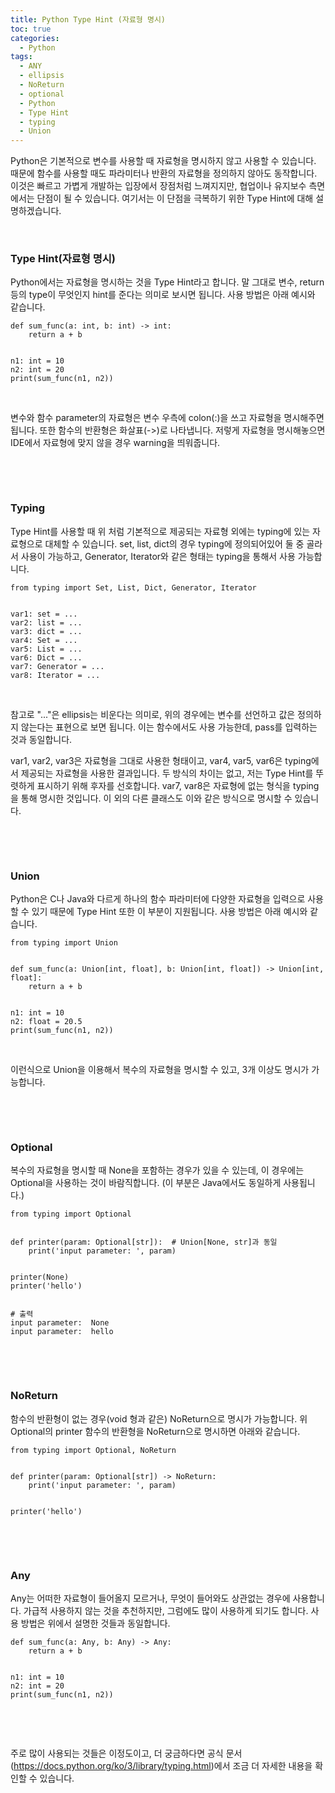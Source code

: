 ```yaml
---
title: Python Type Hint (자료형 명시)
toc: true
categories:
  - Python
tags:
  - ANY
  - ellipsis
  - NoReturn
  - optional
  - Python
  - Type Hint
  - typing
  - Union
---
```


Python은 기본적으로 변수를 사용할 때 자료형을 명시하지 않고 사용할 수 있습니다. 때문에 함수를 사용할 때도 파라미터나 반환의 자료형을 정의하지 않아도 동작합니다. 이것은 빠르고 가볍게 개발하는 입장에서 장점처럼 느껴지지만, 협업이나 유지보수 측면에서는 단점이 될 수 있습니다. 여기서는 이 단점을 극복하기 위한 Type Hint에 대해 설명하겠습니다.


 


### **Type Hint(자료형 명시)**


Python에서는 자료형을 명시하는 것을 Type Hint라고 합니다. 말 그대로 변수, return 등의 type이 무엇인지 hint를 준다는 의미로 보시면 됩니다. 사용 방법은 아래 예시와 같습니다.



```
def sum_func(a: int, b: int) -> int:
    return a + b


n1: int = 10
n2: int = 20
print(sum_func(n1, n2))
```

 


변수와 함수 parameter의 자료형은 변수 우측에 colon(:)을 쓰고 자료형을 명시해주면 됩니다. 또한 함수의 반환형은 화살표(->)로 나타냅니다. 저렇게 자료형을 명시해놓으면 IDE에서 자료형에 맞지 않을 경우 warning을 띄워줍니다.


 


 


### **Typing**


Type Hint를 사용할 때 위 처럼 기본적으로 제공되는 자료형 외에는 typing에 있는 자료형으로 대체할 수 있습니다. set, list, dict의 경우 typing에 정의되어있어 둘 중 골라서 사용이 가능하고, Generator, Iterator와 같은 형태는 typing을 통해서 사용 가능합니다.



```
from typing import Set, List, Dict, Generator, Iterator


var1: set = ...
var2: list = ...
var3: dict = ...
var4: Set = ...
var5: List = ...
var6: Dict = ...
var7: Generator = ...
var8: Iterator = ...
```

 


참고로 "..."은 ellipsis는 비운다는 의미로, 위의 경우에는 변수를 선언하고 값은 정의하지 않는다는 표현으로 보면 됩니다. 이는 함수에서도 사용 가능한데, pass를 입력하는 것과 동일합니다.


var1, var2, var3은 자료형을 그대로 사용한 형태이고, var4, var5, var6은 typing에서 제공되는 자료형을 사용한 결과입니다. 두 방식의 차이는 없고, 저는 Type Hint를 뚜렷하게 표시하기 위해 후자를 선호합니다. var7, var8은 자료형에 없는 형식을 typing을 통해 명시한 것입니다. 이 외의 다른 클래스도 이와 같은 방식으로 명시할 수 있습니다.


 


 


### **Union**


Python은 C나 Java와 다르게 하나의 함수 파라미터에 다양한 자료형을 입력으로 사용할 수 있기 때문에 Type Hint 또한 이 부분이 지원됩니다. 사용 방법은 아래 예시와 같습니다.



```
from typing import Union


def sum_func(a: Union[int, float], b: Union[int, float]) -> Union[int, float]:
    return a + b


n1: int = 10
n2: float = 20.5
print(sum_func(n1, n2))
```

 


이런식으로 Union을 이용해서 복수의 자료형을 명시할 수 있고, 3개 이상도 명시가 가능합니다.


 


 


### **Optional**


복수의 자료형을 명시할 때 None을 포함하는 경우가 있을 수 있는데, 이 경우에는 Optional을 사용하는 것이 바람직합니다. (이 부분은 Java에서도 동일하게 사용됩니다.)



```
from typing import Optional


def printer(param: Optional[str]):  # Union[None, str]과 동일
    print('input parameter: ', param)


printer(None)
printer('hello')


# 출력
input parameter:  None
input parameter:  hello
```

 


 


### **NoReturn**


함수의 반환형이 없는 경우(void 형과 같은) NoReturn으로 명시가 가능합니다. 위 Optional의 printer 함수의 반환형을 NoReturn으로 명시하면 아래와 같습니다.



```
from typing import Optional, NoReturn


def printer(param: Optional[str]) -> NoReturn:
    print('input parameter: ', param)


printer('hello')
```

 


 


### **Any**


Any는 어떠한 자료형이 들어올지 모르거나, 무엇이 들어와도 상관없는 경우에 사용합니다. 가급적 사용하지 않는 것을 추천하지만, 그럼에도 많이 사용하게 되기도 합니다. 사용 방법은 위에서 설명한 것들과 동일합니다.



```
def sum_func(a: Any, b: Any) -> Any:
    return a + b


n1: int = 10
n2: int = 20
print(sum_func(n1, n2))
```

 


 


주로 많이 사용되는 것들은 이정도이고, 더 궁금하다면 공식 문서(<https://docs.python.org/ko/3/library/typing.html>)에서 조금 더 자세한 내용을 확인할 수 있습니다.


 


 


 


 


 


 

